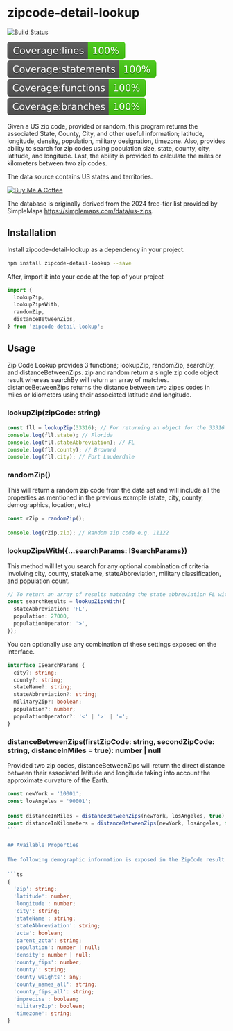 # zipcode-detail-lookup

[![Build Status](https://github.com/reallymello/zipcode-detail-lookup/actions/workflows/node.js.yml/badge.svg)](https://github.com/reallymello/zipcode-detail-lookup/actions/workflows/node.js.yml)

![Line Coverage](./badges/badge-lines.svg)
![Statement Coverage](./badges/badge-statements.svg)
![Function Coverage](./badges/badge-functions.svg)
![Branch Coverage](./badges/badge-branches.svg)

Given a US zip code, provided or random, this program returns the associated State, County, City, and other useful information; latitude, longitude, density, population, military designation, timezone. Also, provides ability to search for zip codes using population size, state, county, city, latitude, and longitude. Last, the ability is provided to calculate the miles or kilometers between two zip codes.

The data source contains US states and territories.

<a href="https://www.buymeacoffee.com/reallymello" alt="buy me a coffee" target="_blank"><img src="https://cdn.buymeacoffee.com/buttons/default-orange.png" alt="Buy Me A Coffee" height="30"></a>

The database is originally derived from the 2024 free-tier list provided by SimpleMaps <https://simplemaps.com/data/us-zips>.

## Installation

Install zipcode-detail-lookup as a dependency in your project.

```sh
npm install zipcode-detail-lookup --save
```

After, import it into your code at the top of your project

```ts
import {
  lookupZip,
  lookupZipsWith,
  randomZip,
  distanceBetweenZips,
} from 'zipcode-detail-lookup';
```

## Usage

Zip Code Lookup provides 3 functions; lookupZip, randomZip, searchBy, and distanceBetweenZips. zip and random return a single zip code object result whereas searchBy will return an array of matches. distanceBetweenZips returns the distance between two zipes codes in miles or kilometers using their associated latitude and longitude.

### lookupZip(zipCode: string)

```ts
const fll = lookupZip(33316); // For returning an object for the 33316 Ft. Lauderdale zip code.
console.log(fll.state); // Florida
console.log(fll.stateAbbreviation); // FL
console.log(fll.county); // Broward
console.log(fll.city); // Fort Lauderdale
```

### randomZip()

This will return a random zip code from the data set and will include all the properties as mentioned in the previous example (state, city, county, demographics, location, etc.)

```ts
const rZip = randomZip();

console.log(rZip.zip); // Random zip code e.g. 11122
```

### lookupZipsWith({...searchParams: ISearchParams})

This method will let you search for any optional combination of criteria involving city, county, stateName, stateAbbreviation, military classification, and population count.

```ts
// To return an array of results matching the state abbreviation FL with population greather than 27000.
const searchResults = lookupZipsWith({
  stateAbbreviation: 'FL',
  population: 27000,
  populationOperator: '>',
});
```

You can optionally use any combination of these settings exposed on the interface.

```ts
interface ISearchParams {
  city?: string;
  county?: string;
  stateName?: string;
  stateAbbreviation?: string;
  militaryZip?: boolean;
  population?: number;
  populationOperator?: '<' | '>' | '=';
}
```

### distanceBetweenZips(firstZipCode: string, secondZipCode: string, distanceInMiles = true): number | null

Provided two zip codes, distanceBetweenZips will return the direct distance between their associated latitude and longitude taking into account the approximate curvature of the Earth.

````ts
const newYork = '10001';
const losAngeles = '90001';

const distanceInMiles = distanceBetweenZips(newYork, losAngeles, true);
const distanceInKilometers = distanceBetweenZips(newYork, losAngeles, false);
```

## Available Properties

The following demographic information is exposed in the ZipCode result objects returned singly or in array form from the searchBy method.

```ts
{
  'zip': string;
  'latitude': number;
  'longitude': number;
  'city': string;
  'stateName': string;
  'stateAbbreviation': string;
  'zcta': boolean;
  'parent_zcta': string;
  'population': number | null;
  'density': number | null;
  'county_fips': number;
  'county': string;
  'county_weights': any;
  'county_names_all': string;
  'county_fips_all': string;
  'imprecise': boolean;
  'militaryZip': boolean;
  'timezone': string;
}
````
